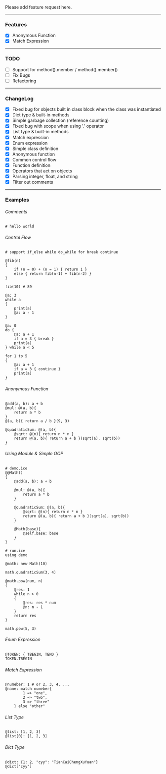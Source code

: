 Please add feature request here.

<hr>

### Features
+ [X] Anonymous Function
+ [X] Match Expression

<hr>

### TODO
+ [ ] Support for method().member / method().member()
+ [ ] Fix Bugs 
+ [ ] Refactoring

<hr>

### ChangeLog
+ [X] Fixed bug for objects built in class block when the class was instantiated
+ [X] Dict type & built-in methods
+ [X] Simple garbage collection (reference counting)
+ [X] Fixed bug with scope when using '.' operator
+ [X] List type & built-in methods
+ [X] Match expression
+ [X] Enum expression
+ [X] Simple class definition
+ [X] Anonymous function
+ [X] Common control flow
+ [X] Function definition
+ [X] Operators that act on objects
+ [X] Parsing integer, float, and string
+ [X] Filter out comments

<hr>

### Examples

###### Comments
```ice
# hello world
```

###### Control Flow
```ice
# support if_else while do_while for break continue

@fib(n)
{
    if (n = 0) + (n = 1) { return 1 }
    else { return fib(n-1) + fib(n-2) }
}

fib(10) # 89

@a: 3
while a
{
    print(a)
    @a: a - 1
}

@a: 0
do {
    @a: a + 1
    if a = 3 { break }
    print(a)
} while a < 5

for 1 to 5
{
    @a: a + 1
    if a = 3 { continue }
    print(a)
}
```

###### Anonymous Function
```ice
@add(a, b): a + b
@mul: @(a, b){
    return a * b
}
@(a, b){ return a / b }(9, 3)

@quadraticSum: @(a, b){
    @sqrt: @(n){ return n * n }
    return @(a, b){ return a + b }(sqrt(a), sqrt(b))
}
```

###### Using Module & Simple OOP
```ice
# demo.ice
@@Math()
{
    @add(a, b): a + b

    @mul: @(a, b){
        return a * b
    }

    @quadraticSum: @(a, b){
        @sqrt: @(n){ return n * n }
        return @(a, b){ return a + b }(sqrt(a), sqrt(b))
    }

    @Math(base){
        @self.base: base
    }
}
```

```ice
# run.ice
using demo

@math: new Math(10)

math.quadraticSum(3, 4)

@math.pow(num, n)
{
    @res: 1
    while n > 0
    {
        @res: res * num
        @n: n - 1
    }
    return res
}

math.pow(5, 3)
```

###### Enum Expression
```ice
@TOKEN: { TBEGIN, TEND }
TOKEN.TBEGIN
```

###### Match Expression
```ice
@numeber: 1 # or 2, 3, 4, ...
@name: match numeber{
        1 => "one",
        2 => "two",
        3 => "three"
    } else "other"
```

###### List Type
```ice
@list: [1, 2, 3]
@list[0]: [1, 2, 3]
```

###### Dict Type
```ice
@dict: {1: 2, "cyy": "TianCaiChengXuYuan"}
@dict["cyy"]
```